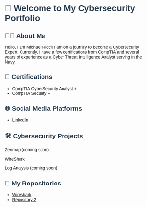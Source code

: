 <!DOCTYPE html>
<html lang="en">
<head>
    <meta charset="UTF-8">
    <meta name="viewport" content="width=device-width, initial-scale=1.0">
    <title>Michael Ricci's Cybersecurity Portfolio</title>
    <style>
        .container {
            font-family: Arial, sans-serif;
            margin: 0 auto;
            padding: 20px;
            max-width: 800px;
        }
        .section {
            margin-bottom: 20px;
        }
        h1, h2 {
            color: #2c3e50;
        }
    </style>
</head>
<body>
    <div class="container">
        <h1>👋 Welcome to My Cybersecurity Portfolio</h1>
        <div class="section">
            <h2>👨‍💻 About Me</h2>
            <p>Hello, I am Michael Ricci! I am on a journey to become a Cybersecurity Expert. Currently, I have a few certifications from CompTIA and several years of experience as a Cyber Threat Intelligence Analyst serving in the Navy.</p>
        </div>
        <div class="section">
            <h2>📜 Certifications</h2>
            <ul class="list">
                <li>CompTIA CyberSecurity Analyst +</li>
                <li>CompTIA Security +</li>
                <!-- Add more certifications here -->
            </ul>
        </div>
        <div class="section">
            <h2>🌐 Social Media Platforms</h2>
            <ul class="list">
                <li><a href="https://www.linkedin.com/in/michael-ricci-456003282">LinkedIn</a></li>
                <!-- Add more social media platforms here -->
            </ul>
        </div>
        <div class="section">
            <h2>🛠️ Cybersecurity Projects</h2>
            <p>Zenmap (coming soon)</p>
            <p>WireShark</p>
            <p>Log Analysis (coming soon)</p>
            <!-- Add more details about your projects as needed -->
        </div>
        <div class="section">
            <h2>📂 My Repositories</h2>
            <ul class="list">
                <li><a href="[https://github.com/username/repo1](https://github.com/MichaelRicci/WireShark-Capture-the-flag/blob/main/README.md)">Wireshark</a></li>
                <li><a href="https://github.com/username/repo2">Repository 2</a></li>
                <!-- Add more repository links here -->
            </ul>
        </div>
    </div>
</body>
</html>
